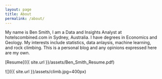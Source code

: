 ```yaml
---
layout: page
title: About
permalink: /about/
---
```


My name is Ben Smith, I am a Data and Insights Analyst at hotelscombined.com in Sydney, Australia. I have degrees in Economics and Geology. My interests include statistics, data anlaysis, machine learning, and rock climbing. This is a personal blog and any opinions expressed here are my own.

[Resume]({{ site.url }}/assets/Ben_Smith_Resume.pdf)

![]({{ site.url }}/assets/climb.jpg=400px)

